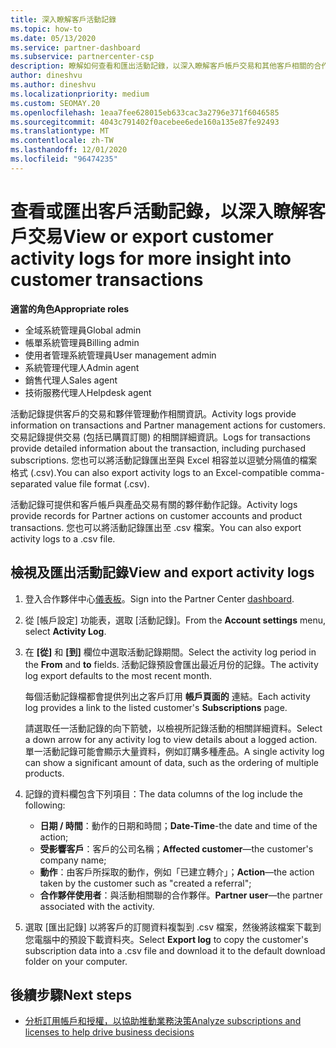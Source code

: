 ```yaml
---
title: 深入瞭解客戶活動記錄
ms.topic: how-to
ms.date: 05/13/2020
ms.service: partner-dashboard
ms.subservice: partnercenter-csp
description: 瞭解如何查看和匯出活動記錄，以深入瞭解客戶帳戶交易和其他客戶相關的合作夥伴管理活動。
author: dineshvu
ms.author: dineshvu
ms.localizationpriority: medium
ms.custom: SEOMAY.20
ms.openlocfilehash: 1eaa7fee628015eb633cac3a2796e371f6046585
ms.sourcegitcommit: 4043c791402f0acebee6ede160a135e87fe92493
ms.translationtype: MT
ms.contentlocale: zh-TW
ms.lasthandoff: 12/01/2020
ms.locfileid: "96474235"
---
```

# <a name="view-or-export-customer-activity-logs-for-more-insight-into-customer-transactions"></a><span data-ttu-id="998a3-103">查看或匯出客戶活動記錄，以深入瞭解客戶交易</span><span class="sxs-lookup"><span data-stu-id="998a3-103">View or export customer activity logs for more insight into customer transactions</span></span>

<span data-ttu-id="998a3-104">**適當的角色**</span><span class="sxs-lookup"><span data-stu-id="998a3-104">**Appropriate roles**</span></span>

- <span data-ttu-id="998a3-105">全域系統管理員</span><span class="sxs-lookup"><span data-stu-id="998a3-105">Global admin</span></span>
- <span data-ttu-id="998a3-106">帳單系統管理員</span><span class="sxs-lookup"><span data-stu-id="998a3-106">Billing admin</span></span>
- <span data-ttu-id="998a3-107">使用者管理系統管理員</span><span class="sxs-lookup"><span data-stu-id="998a3-107">User management admin</span></span>
- <span data-ttu-id="998a3-108">系統管理代理人</span><span class="sxs-lookup"><span data-stu-id="998a3-108">Admin agent</span></span>
- <span data-ttu-id="998a3-109">銷售代理人</span><span class="sxs-lookup"><span data-stu-id="998a3-109">Sales agent</span></span>
- <span data-ttu-id="998a3-110">技術服務代理人</span><span class="sxs-lookup"><span data-stu-id="998a3-110">Helpdesk agent</span></span>

<span data-ttu-id="998a3-111">活動記錄提供客戶的交易和夥伴管理動作相關資訊。</span><span class="sxs-lookup"><span data-stu-id="998a3-111">Activity logs provide information on transactions and Partner management actions for customers.</span></span> <span data-ttu-id="998a3-112">交易記錄提供交易 (包括已購買訂閱) 的相關詳細資訊。</span><span class="sxs-lookup"><span data-stu-id="998a3-112">Logs for transactions provide detailed information about the transaction, including purchased subscriptions.</span></span> <span data-ttu-id="998a3-113">您也可以將活動記錄匯出至與 Excel 相容並以逗號分隔值的檔案格式 (.csv).</span><span class="sxs-lookup"><span data-stu-id="998a3-113">You can also export activity logs to an Excel-compatible comma-separated value file format (.csv).</span></span>

<span data-ttu-id="998a3-114">活動記錄可提供和客戶帳戶與產品交易有關的夥伴動作記錄。</span><span class="sxs-lookup"><span data-stu-id="998a3-114">Activity logs provide records for Partner actions on customer accounts and product transactions.</span></span> <span data-ttu-id="998a3-115">您也可以將活動記錄匯出至 .csv 檔案。</span><span class="sxs-lookup"><span data-stu-id="998a3-115">You can also export activity logs to a .csv file.</span></span>

## <a name="view-and-export-activity-logs"></a><span data-ttu-id="998a3-116">檢視及匯出活動記錄</span><span class="sxs-lookup"><span data-stu-id="998a3-116">View and export activity logs</span></span>

1. <span data-ttu-id="998a3-117">登入合作夥伴中心[儀表板](https://partner.microsoft.com/dashboard)。</span><span class="sxs-lookup"><span data-stu-id="998a3-117">Sign into the Partner Center [dashboard](https://partner.microsoft.com/dashboard).</span></span>

2. <span data-ttu-id="998a3-118">從 [帳戶設定] 功能表，選取 [活動記錄]。</span><span class="sxs-lookup"><span data-stu-id="998a3-118">From the **Account settings** menu, select **Activity Log**.</span></span>

3. <span data-ttu-id="998a3-119">在 **\[從\]** 和 **\[到\]** 欄位中選取活動記錄期間。</span><span class="sxs-lookup"><span data-stu-id="998a3-119">Select the activity log period in the **From** and **to** fields.</span></span> <span data-ttu-id="998a3-120">活動記錄預設會匯出最近月份的記錄。</span><span class="sxs-lookup"><span data-stu-id="998a3-120">The activity log export defaults to the most recent month.</span></span>

   <span data-ttu-id="998a3-121">每個活動記錄檔都會提供列出之客戶訂用 **帳戶頁面的** 連結。</span><span class="sxs-lookup"><span data-stu-id="998a3-121">Each activity log provides a link to the listed customer's **Subscriptions** page.</span></span>

   <span data-ttu-id="998a3-122">請選取任一活動記錄的向下箭號，以檢視所記錄活動的相關詳細資料。</span><span class="sxs-lookup"><span data-stu-id="998a3-122">Select a down arrow for any activity log to view details about a logged action.</span></span> <span data-ttu-id="998a3-123">單一活動記錄可能會顯示大量資料，例如訂購多種產品。</span><span class="sxs-lookup"><span data-stu-id="998a3-123">A single activity log can show a significant amount of data, such as the ordering of multiple products.</span></span>

4. <span data-ttu-id="998a3-124">記錄的資料欄包含下列項目：</span><span class="sxs-lookup"><span data-stu-id="998a3-124">The data columns of the log include the following:</span></span>
   - <span data-ttu-id="998a3-125">**日期 / 時間**：動作的日期和時間；</span><span class="sxs-lookup"><span data-stu-id="998a3-125">**Date-Time**-the date and time of the action;</span></span>
   - <span data-ttu-id="998a3-126">**受影響客戶**：客戶的公司名稱；</span><span class="sxs-lookup"><span data-stu-id="998a3-126">**Affected customer**—the customer's company name;</span></span>
   - <span data-ttu-id="998a3-127">**動作**：由客戶所採取的動作，例如「已建立轉介」；</span><span class="sxs-lookup"><span data-stu-id="998a3-127">**Action**—the action taken by the customer such as "created a referral";</span></span>
   - <span data-ttu-id="998a3-128">**合作夥伴使用者**：與活動相關聯的合作夥伴。</span><span class="sxs-lookup"><span data-stu-id="998a3-128">**Partner user**—the partner associated with the activity.</span></span>

5. <span data-ttu-id="998a3-129">選取 [匯出記錄] 以將客戶的訂閱資料複製到 .csv 檔案，然後將該檔案下載到您電腦中的預設下載資料夾。</span><span class="sxs-lookup"><span data-stu-id="998a3-129">Select **Export log** to copy the customer's subscription data into a .csv file and download it to the default download folder on your computer.</span></span>

## <a name="next-steps"></a><span data-ttu-id="998a3-130">後續步驟</span><span class="sxs-lookup"><span data-stu-id="998a3-130">Next steps</span></span>

- [<span data-ttu-id="998a3-131">分析訂用帳戶和授權，以協助推動業務決策</span><span class="sxs-lookup"><span data-stu-id="998a3-131">Analyze subscriptions and licenses to help drive business decisions</span></span>](analyze-subscriptions-licenses.md)
